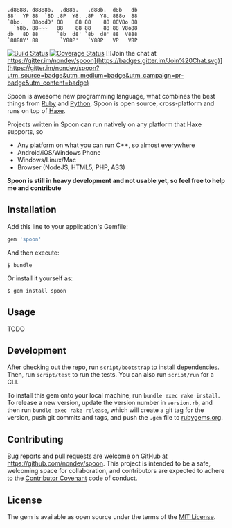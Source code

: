 ```
.d8888. d8888b.  .d88b.   .d88b.  d8b   db
88'  YP 88  `8D .8P  Y8. .8P  Y8. 888o  88
`8bo.   88oodD' 88    88 88    88 88V8o 88
  `Y8b. 88~~~   88    88 88    88 88 V8o88
db   8D 88      `8b  d8' `8b  d8' 88  V888
`8888Y' 88       `Y88P'   `Y88P'  VP   V8P
```

[![Build Status](https://travis-ci.org/nondev/spoon.svg)](https://travis-ci.org/nondev/spoon) [![Coverage Status](https://coveralls.io/repos/github/nondev/spoon/badge.svg?branch=master)](https://coveralls.io/github/nondev/spoon?branch=master) [![Join the chat at https://gitter.im/nondev/spoon](https://badges.gitter.im/Join%20Chat.svg)](https://gitter.im/nondev/spoon?utm_source=badge&utm_medium=badge&utm_campaign=pr-badge&utm_content=badge)

Spoon is awesome new programming language, what combines the best things from [Ruby](https://ruby-lang.org) and [Python](https://python.org). Spoon is open source, cross-platform and runs on top of [Haxe](https://haxe.org).

Projects written in Spoon can run natively on any platform that Haxe supports, so

  * Any platform on what you can run C++, so almost everywhere
  * Android/iOS/Windows Phone
  * Windows/Linux/Mac
  * Browser (NodeJS, HTML5, PHP, AS3)

**Spoon is still in heavy development and not usable yet, so feel free to help me and contribute**

## Installation

Add this line to your application's Gemfile:

```ruby
gem 'spoon'
```

And then execute:

    $ bundle

Or install it yourself as:

    $ gem install spoon

## Usage

TODO

## Development

After checking out the repo, run `script/bootstrap` to install dependencies. Then, run `script/test` to run the tests. You can also run `script/run` for a CLI.

To install this gem onto your local machine, run `bundle exec rake install`. To release a new version, update the version number in `version.rb`, and then run `bundle exec rake release`, which will create a git tag for the version, push git commits and tags, and push the `.gem` file to [rubygems.org](https://rubygems.org).

## Contributing

Bug reports and pull requests are welcome on GitHub at https://github.com/nondev/spoon. This project is intended to be a safe, welcoming space for collaboration, and contributors are expected to adhere to the [Contributor Covenant](http://contributor-covenant.org) code of conduct.


## License

The gem is available as open source under the terms of the [MIT License](http://opensource.org/licenses/MIT).
